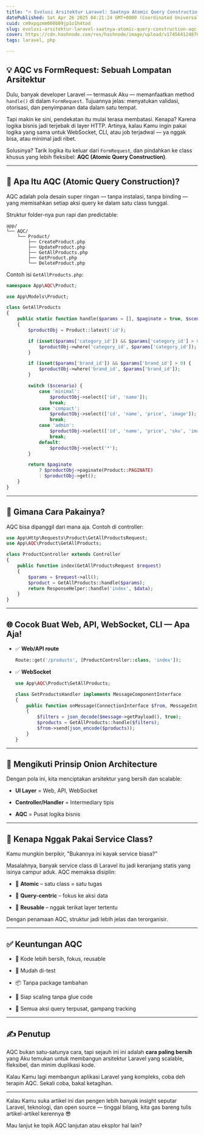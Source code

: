 ```yaml
---
title: "🔥 Evolusi Arsitektur Laravel: Saatnya Atomic Query Construction (AQC) Ambil Alih"
datePublished: Sat Apr 26 2025 04:21:24 GMT+0000 (Coordinated Universal Time)
cuid: cm9xpqzmm000b09jp1o1h4tod
slug: evolusi-arsitektur-laravel-saatnya-atomic-query-construction-aqc-ambil-alih
cover: https://cdn.hashnode.com/res/hashnode/image/upload/v1745641248707/3eb53ed7-feda-48b0-bb69-dd4e24f83b1d.jpeg
tags: laravel, php

---
```


## 💡 AQC vs FormRequest: Sebuah Lompatan Arsitektur

Dulu, banyak developer Laravel — termasuk Aku — memanfaatkan method `handle()` di dalam `FormRequest`. Tujuannya jelas: menyatukan validasi, otorisasi, dan penyimpanan data dalam satu tempat.

Tapi makin ke sini, pendekatan itu mulai terasa membatasi. Kenapa? Karena logika bisnis jadi terjebak di layer HTTP. Artinya, kalau Kamu ingin pakai logika yang sama untuk WebSocket, CLI, atau job terjadwal — ya nggak bisa, atau minimal jadi ribet.

Solusinya? Tarik logika itu keluar dari `FormRequest`, dan pindahkan ke class khusus yang lebih fleksibel: **AQC (Atomic Query Construction)**.

---

## 🚀 Apa Itu AQC (Atomic Query Construction)?

AQC adalah pola desain super ringan — tanpa instalasi, tanpa binding — yang memisahkan setiap aksi query ke dalam satu class tunggal.

Struktur folder-nya pun rapi dan predictable:

```plaintext
app/
└── AQC/
    └── Product/
        ├── CreateProduct.php
        ├── UpdateProduct.php
        ├── GetAllProducts.php
        ├── GetProduct.php           
        └── DeleteProduct.php
```

Contoh isi `GetAllProducts.php`:

```php
namespace App\AQC\Product;

use App\Models\Product;

class GetAllProducts
{
    public static function handle($params = [], $paginate = true, $scenario = 'default')
    {
        $productObj = Product::latest('id');

        if (isset($params['category_id']) && $params['category_id'] > 0) {
            $productObj->where('category_id', $params['category_id']);
        }

        if (isset($params['brand_id']) && $params['brand_id'] > 0) {
            $productObj->where('brand_id', $params['brand_id']);
        }

        switch ($scenario) {
            case 'minimal':
                $productObj->select(['id', 'name']);
                break;
            case 'compact':
                $productObj->select(['id', 'name', 'price', 'image']);
                break;
            case 'admin':
                $productObj->select(['id', 'name', 'price', 'sku', 'image', 'stock', 'cost']);
                break;
            default:
                $productObj->select('*');
        }

        return $paginate
            ? $productObj->paginate(Product::PAGINATE)
            : $productObj->get();
    }
}
```

---

## 🧠 Gimana Cara Pakainya?

AQC bisa dipanggil dari mana aja. Contoh di controller:

```php
use App\Http\Requests\Product\GetAllProductsRequest;
use App\AQC\Product\GetAllProducts;

class ProductController extends Controller
{
    public function index(GetAllProductsRequest $request)
    {
        $params = $request->all();
        $product = GetAllProducts::handle($params);
        return ResponseHelper::handle('index', $data);
    }
}
```

---

## 🌐 Cocok Buat Web, API, WebSocket, CLI — Apa Aja!

* ✅ **Web/API route**
    
    ```php
    Route::get('/products', [ProductController::class, 'index']);
    ```
    
* ✅ **WebSocket**
    
    ```php
    use App\AQC\Product\GetAllProducts;
    
    class GetProductsHandler implements MessageComponentInterface
    {
        public function onMessage(ConnectionInterface $from, MessageInterface $message)
        {
            $filters = json_decode($message->getPayload(), true);
            $products = GetAllProducts::handle($filters);
            $from->send(json_encode($products));
        }
    }
    ```
    

---

## 🧅 Mengikuti Prinsip Onion Architecture

Dengan pola ini, kita menciptakan arsitektur yang bersih dan scalable:

* **UI Layer** = Web, API, WebSocket
    
* **Controller/Handler** = Intermediary tipis
    
* **AQC** = Pusat logika bisnis
    

---

## 🤔 Kenapa Nggak Pakai Service Class?

Kamu mungkin berpikir, "Bukannya ini kayak service biasa?"

Masalahnya, banyak service class di Laravel itu jadi keranjang statis yang isinya campur aduk. AQC memaksa disiplin:

* 🔹 **Atomic** – satu class = satu tugas
    
* 🔹 **Query-centric** – fokus ke aksi data
    
* 🔹 **Reusable** – nggak terikat layer tertentu
    

Dengan penamaan AQC, struktur jadi lebih jelas dan terorganisir.

---

## ✅ Keuntungan AQC

* 💎 Kode lebih bersih, fokus, reusable
    
* 🧪 Mudah di-test
    
* 📦 Tanpa package tambahan
    
* 🌱 Siap scaling tanpa glue code
    
* 👀 Semua aksi query terpusat, gampang tracking
    

---

## ✍️ Penutup

AQC bukan satu-satunya cara, tapi sejauh ini ini adalah **cara paling bersih** yang Aku temukan untuk membangun arsitektur Laravel yang scalable, fleksibel, dan minim duplikasi kode.

Kalau Kamu lagi membangun aplikasi Laravel yang kompleks, coba deh terapin AQC. Sekali coba, bakal ketagihan.

---

Kalau Kamu suka artikel ini dan pengen lebih banyak insight seputar Laravel, teknologi, dan open source — tinggal bilang, kita gas bareng tulis artikel-artikel kerennya 😎

Mau lanjut ke topik AQC lanjutan atau eksplor hal lain?